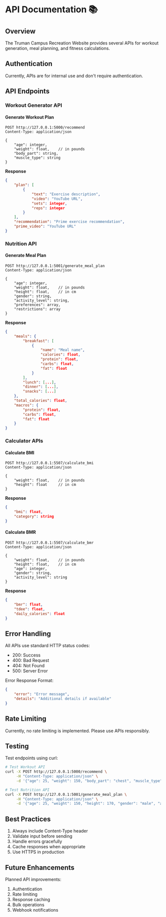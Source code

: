 # API Documentation 📚

## Overview

The Truman Campus Recreation Website provides several APIs for workout generation, meal planning, and fitness calculations.

## Authentication

Currently, APIs are for internal use and don't require authentication.

## API Endpoints

### Workout Generator API

#### Generate Workout Plan
```http
POST http://127.0.0.1:5000/recommend
Content-Type: application/json

{
    "age": integer,
    "weight": float,    // in pounds
    "body_part": string,
    "muscle_type": string
}
```

**Response**
```json
{
    "plan": [
        {
            "text": "Exercise description",
            "video": "YouTube URL",
            "sets": integer,
            "reps": integer
        }
    ],
    "recommendation": "Prime exercise recommendation",
    "prime_video": "YouTube URL"
}
```

### Nutrition API

#### Generate Meal Plan
```http
POST http://127.0.0.1:5001/generate_meal_plan
Content-Type: application/json

{
    "age": integer,
    "weight": float,    // in pounds
    "height": float,    // in cm
    "gender": string,
    "activity_level": string,
    "preferences": array,
    "restrictions": array
}
```

**Response**
```json
{
    "meals": {
        "breakfast": [
            {
                "name": "Meal name",
                "calories": float,
                "protein": float,
                "carbs": float,
                "fat": float
            }
        ],
        "lunch": [...],
        "dinner": [...],
        "snacks": [...]
    },
    "total_calories": float,
    "macros": {
        "protein": float,
        "carbs": float,
        "fat": float
    }
}
```

### Calculator APIs

#### Calculate BMI
```http
POST http://127.0.0.1:5507/calculate_bmi
Content-Type: application/json

{
    "weight": float,    // in pounds
    "height": float     // in cm
}
```

**Response**
```json
{
    "bmi": float,
    "category": string
}
```

#### Calculate BMR
```http
POST http://127.0.0.1:5507/calculate_bmr
Content-Type: application/json

{
    "weight": float,    // in pounds
    "height": float,    // in cm
    "age": integer,
    "gender": string,
    "activity_level": string
}
```

**Response**
```json
{
    "bmr": float,
    "tdee": float,
    "daily_calories": float
}
```

## Error Handling

All APIs use standard HTTP status codes:

- 200: Success
- 400: Bad Request
- 404: Not Found
- 500: Server Error

Error Response Format:
```json
{
    "error": "Error message",
    "details": "Additional details if available"
}
```

## Rate Limiting

Currently, no rate limiting is implemented. Please use APIs responsibly.

## Testing

Test endpoints using curl:

```bash
# Test Workout API
curl -X POST http://127.0.0.1:5000/recommend \
     -H "Content-Type: application/json" \
     -d '{"age": 25, "weight": 150, "body_part": "chest", "muscle_type": "strength"}'

# Test Nutrition API
curl -X POST http://127.0.0.1:5001/generate_meal_plan \
     -H "Content-Type: application/json" \
     -d '{"age": 25, "weight": 150, "height": 170, "gender": "male", "activity_level": "moderate"}'
```

## Best Practices

1. Always include Content-Type header
2. Validate input before sending
3. Handle errors gracefully
4. Cache responses when appropriate
5. Use HTTPS in production

## Future Enhancements

Planned API improvements:
1. Authentication
2. Rate limiting
3. Response caching
4. Bulk operations
5. Webhook notifications
